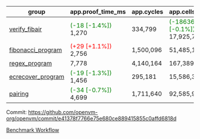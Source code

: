| group | app.proof_time_ms | app.cycles | app.cells_used | leaf.proof_time_ms | leaf.cycles | leaf.cells_used |
| -- | -- | -- | -- | -- | -- | -- |
| [verify_fibair](https://github.com/openvm-org/openvm/blob/benchmark-results/benchmarks-pr/1436/verify_fibair-e41378f7766e75e680ce889415855c0affd6818d.md) |<span style='color: green'>(-18 [-1.4%])</span> 1,270 |  334,799 | <span style='color: green'>(-18636 [-0.1%])</span> 17,925,717 |- | - | - |
| [fibonacci_program](https://github.com/openvm-org/openvm/blob/benchmark-results/benchmarks-pr/1436/fibonacci-e41378f7766e75e680ce889415855c0affd6818d.md) |<span style='color: red'>(+29 [+1.1%])</span> 2,756 |  1,500,096 |  51,485,167 |- | - | - |
| [regex_program](https://github.com/openvm-org/openvm/blob/benchmark-results/benchmarks-pr/1436/regex-e41378f7766e75e680ce889415855c0affd6818d.md) | 7,778 |  4,140,164 |  167,389,450 |- | - | - |
| [ecrecover_program](https://github.com/openvm-org/openvm/blob/benchmark-results/benchmarks-pr/1436/ecrecover-e41378f7766e75e680ce889415855c0affd6818d.md) |<span style='color: green'>(-19 [-1.3%])</span> 1,456 |  295,181 |  15,586,346 |- | - | - |
| [pairing](https://github.com/openvm-org/openvm/blob/benchmark-results/benchmarks-pr/1436/pairing-e41378f7766e75e680ce889415855c0affd6818d.md) |<span style='color: green'>(-34 [-0.7%])</span> 4,699 |  1,711,640 |  92,585,975 |- | - | - |


Commit: https://github.com/openvm-org/openvm/commit/e41378f7766e75e680ce889415855c0affd6818d

[Benchmark Workflow](https://github.com/openvm-org/openvm/actions/runs/13824631058)
